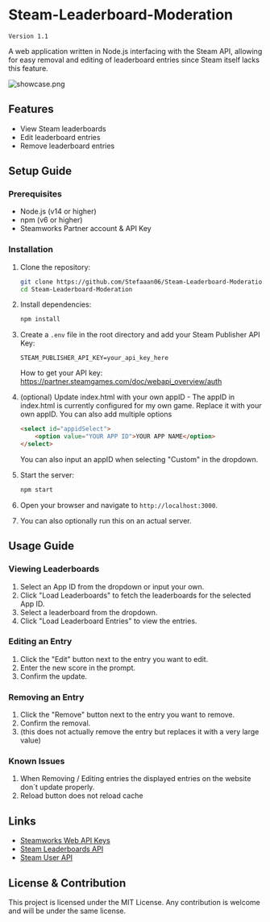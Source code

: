 # Steam-Leaderboard-Moderation
```Version 1.1```

A web application written in Node.js interfacing with the Steam API, allowing for easy removal and editing of leaderboard entries since Steam itself lacks this feature.

![showcase.png](img/showcase.png)
## Features

- View Steam leaderboards
- Edit leaderboard entries
- Remove leaderboard entries

## Setup Guide

### Prerequisites

- Node.js (v14 or higher)
- npm (v6 or higher)
- Steamworks Partner account & API Key

### Installation

1. Clone the repository:
    ```sh
    git clone https://github.com/Stefaaan06/Steam-Leaderboard-Moderation.git
    cd Steam-Leaderboard-Moderation
    ```

2. Install dependencies:
    ```sh
    npm install
    ```

3. Create a `.env` file in the root directory and add your Steam Publisher API Key:
    ```env
    STEAM_PUBLISHER_API_KEY=your_api_key_here
    ```
    How to get your API key: https://partner.steamgames.com/doc/webapi_overview/auth


4. (optional) Update index.html with your own appID - 
   The appID in index.html is currently configured for my own game. Replace it with your own appID. You can also add multiple options
    ```html
    <select id="appidSelect">
        <option value="YOUR APP ID">YOUR APP NAME</option>
    </select>
    ```
    You can also input an appID when selecting "Custom" in the dropdown.

5. Start the server:
    ```sh
    npm start
    ```

6. Open your browser and navigate to `http://localhost:3000`.


7. You can also optionally run this on an actual server. 

## Usage Guide


### Viewing Leaderboards

1. Select an App ID from the dropdown or input your own.
2. Click "Load Leaderboards" to fetch the leaderboards for the selected App ID.
3. Select a leaderboard from the dropdown.
4. Click "Load Leaderboard Entries" to view the entries.

### Editing an Entry

1. Click the "Edit" button next to the entry you want to edit.
2. Enter the new score in the prompt.
3. Confirm the update.

### Removing an Entry

1. Click the "Remove" button next to the entry you want to remove.
2. Confirm the removal.
3. (this does not actually remove the entry but replaces it with a very large value)

### Known Issues
1. When Removing / Editing entries the displayed entries on the website don´t update properly.
2. Reload button does not reload cache

## Links

- [Steamworks Web API Keys](https://partner.steamgames.com/doc/webapi_overview)
- [Steam Leaderboards API](https://partner.steamgames.com/doc/webapi/ISteamLeaderboards)
- [Steam User API](https://partner.steamgames.com/doc/webapi/ISteamUser)

## License & Contribution

This project is licensed under the MIT License.
Any contribution is welcome and will be under the same license.
